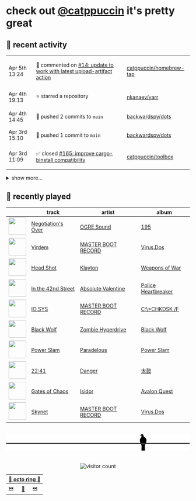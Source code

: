 # check out [@catppuccin](https://github.com/catppuccin) it's pretty great

## 📅 recent activity

<!-- SCRIPT:REPLACE:GITHUB -->
<table>
<tbody>
<tr>
<td><span title='2024-04-05T13:24:03+00:00'>Apr 5th 13:24</span></td>
<td>

💬 commented on [#14: update to work with latest upload-artifact action](https://github.com/catppuccin/homebrew-tap/issues/14)

</td>
<td>

[catppuccin/homebrew-tap](https://github.com/catppuccin/homebrew-tap)

</td>
</tr>
<tr>
<td><span title='2024-04-04T19:13:42+00:00'>Apr 4th 19:13</span></td>
<td>

⭐ starred a repository

</td>
<td>

[nkanaev/yarr](https://github.com/nkanaev/yarr)

</td>
</tr>
<tr>
<td><span title='2024-04-04T14:45:54+00:00'>Apr 4th 14:45</span></td>
<td>

🚢 pushed 2 commits to `main`

</td>
<td>

[backwardspy/dots](https://github.com/backwardspy/dots)

</td>
</tr>
<tr>
<td><span title='2024-04-03T15:10:19+00:00'>Apr 3rd 15:10</span></td>
<td>

🚢 pushed 1 commit to `main`

</td>
<td>

[backwardspy/dots](https://github.com/backwardspy/dots)

</td>
</tr>
<tr>
<td><span title='2024-04-03T11:09:12+00:00'>Apr 3rd 11:09</span></td>
<td>

✅ closed [#165: improve cargo-binstall compatibility](https://github.com/catppuccin/toolbox/issues/165)

</td>
<td>

[catppuccin/toolbox](https://github.com/catppuccin/toolbox)

</td>
</tr>
</tbody>
</table>

<details>
<summary>show more...</summary>
<table>
<tbody>
<tr>
<td><span title='2024-04-03T11:09:12+00:00'>Apr 3rd 11:09</span></td>
<td>

🚢 pushed 1 commit to `main`

</td>
<td>

[catppuccin/toolbox](https://github.com/catppuccin/toolbox)

</td>
</tr>
<tr>
<td><span title='2024-04-03T11:09:11+00:00'>Apr 3rd 11:09</span></td>
<td>

🎉 closed [#173: feat: binstall support](https://github.com/catppuccin/toolbox/pull/173)

</td>
<td>

[catppuccin/toolbox](https://github.com/catppuccin/toolbox)

</td>
</tr>
<tr>
<td><span title='2024-04-03T08:33:53+00:00'>Apr 3rd 08:33</span></td>
<td>

💬 commented on [#2003: Squirrel](https://github.com/catppuccin/catppuccin/issues/2003)

</td>
<td>

[catppuccin/catppuccin](https://github.com/catppuccin/catppuccin)

</td>
</tr>
<tr>
<td><span title='2024-04-02T21:43:52+00:00'>Apr 2nd 21:43</span></td>
<td>

🚢 pushed 1 commit to `fix/multi-file-single-other`

</td>
<td>

[catppuccin/toolbox](https://github.com/catppuccin/toolbox)

</td>
</tr>
<tr>
<td><span title='2024-04-02T21:43:25+00:00'>Apr 2nd 21:43</span></td>
<td>

🚀 opened [#171: feat: allow overrides of any matrix iterable](https://github.com/catppuccin/toolbox/pull/171)

</td>
<td>

[catppuccin/toolbox](https://github.com/catppuccin/toolbox)

</td>
</tr>
<tr>
<td><span title='2024-04-02T19:12:45+00:00'>Apr 2nd 19:12</span></td>
<td>

🚀 opened [#15: whiskers 2.0.2](https://github.com/catppuccin/homebrew-tap/pull/15)

</td>
<td>

[catppuccin/homebrew-tap](https://github.com/catppuccin/homebrew-tap)

</td>
</tr>
<tr>
<td><span title='2024-04-02T19:10:04+00:00'>Apr 2nd 19:10</span></td>
<td>

🚢 pushed 1 commit to `main`

</td>
<td>

[catppuccin/toolbox](https://github.com/catppuccin/toolbox)

</td>
</tr>
<tr>
<td><span title='2024-04-02T19:10:03+00:00'>Apr 2nd 19:10</span></td>
<td>

🎉 closed [#170: chore: release main](https://github.com/catppuccin/toolbox/pull/170)

</td>
<td>

[catppuccin/toolbox](https://github.com/catppuccin/toolbox)

</td>
</tr>
<tr>
<td><span title='2024-04-02T19:09:06+00:00'>Apr 2nd 19:09</span></td>
<td>

✅ closed [#168: Support multi-flavour mode with matrix generation](https://github.com/catppuccin/toolbox/issues/168)

</td>
<td>

[catppuccin/toolbox](https://github.com/catppuccin/toolbox)

</td>
</tr>
<tr>
<td><span title='2024-04-02T19:09:06+00:00'>Apr 2nd 19:09</span></td>
<td>

🚢 pushed 1 commit to `main`

</td>
<td>

[catppuccin/toolbox](https://github.com/catppuccin/toolbox)

</td>
</tr>
<tr>
<td><span title='2024-04-02T19:09:05+00:00'>Apr 2nd 19:09</span></td>
<td>

🎉 closed [#169: fix: put flavors/flavor into context even when matrix is used](https://github.com/catppuccin/toolbox/pull/169)

</td>
<td>

[catppuccin/toolbox](https://github.com/catppuccin/toolbox)

</td>
</tr>
<tr>
<td><span title='2024-04-02T18:59:39+00:00'>Apr 2nd 18:59</span></td>
<td>

🚀 opened [#169: fix: put flavors/flavor into context even when matrix is used](https://github.com/catppuccin/toolbox/pull/169)

</td>
<td>

[catppuccin/toolbox](https://github.com/catppuccin/toolbox)

</td>
</tr>
<tr>
<td><span title='2024-04-02T08:25:48+00:00'>Apr 2nd 08:25</span></td>
<td>

💬 commented on [#2092: Lite XL](https://github.com/catppuccin/catppuccin/issues/2092)

</td>
<td>

[catppuccin/catppuccin](https://github.com/catppuccin/catppuccin)

</td>
</tr>
<tr>
<td><span title='2024-04-02T08:25:47+00:00'>Apr 2nd 08:25</span></td>
<td>

✅ closed [#2092: Lite XL](https://github.com/catppuccin/catppuccin/issues/2092)

</td>
<td>

[catppuccin/catppuccin](https://github.com/catppuccin/catppuccin)

</td>
</tr>
<tr>
<td><span title='2024-04-01T18:44:58+00:00'>Apr 1st 18:44</span></td>
<td>

💬 commented on [#2347: docs: add catppuccin/fr33zmenu (#2276)](https://github.com/catppuccin/catppuccin/pull/2347)

</td>
<td>

[catppuccin/catppuccin](https://github.com/catppuccin/catppuccin)

</td>
</tr>
</tbody>
</table>
</details>
<!-- SCRIPT:REPLACE:GITHUB -->

## 🎵 recently played

<!-- SCRIPT:REPLACE:SPOTIFY -->
| | track | artist | album |
| - | - | - | - |
| <img src="https://i.scdn.co/image/ab67616d000048511ae1f9dc8ac35dfe373bb080" width="48" height="48"> | [Negotiation's Over](https://open.spotify.com/track/19Oy2pBYfpz7OhraQQgUn8) | [OGRE Sound](https://open.spotify.com/artist/1cSXroP62yDewheYORCPoj) | [195](https://open.spotify.com/track/19Oy2pBYfpz7OhraQQgUn8) |
| <img src="https://i.scdn.co/image/ab67616d000048519d8487ecb691594f606b2ac2" width="48" height="48"> | [Virdem](https://open.spotify.com/track/2Siu6od8M6gbjRlNbQkRVM) | [MASTER BOOT RECORD](https://open.spotify.com/artist/77s5NAGQbxu8oLstaqSwHE) | [Virus.Dos](https://open.spotify.com/track/2Siu6od8M6gbjRlNbQkRVM) |
| <img src="https://i.scdn.co/image/ab67616d00004851872395584ac25c91ffae50fd" width="48" height="48"> | [Head Shot](https://open.spotify.com/track/2ejS1kysr5TPQNGSOgzkdA) | [Klayton](https://open.spotify.com/artist/2oeTR8PtEB9NV4jicZXRt3) | [Weapons of War](https://open.spotify.com/track/2ejS1kysr5TPQNGSOgzkdA) |
| <img src="https://i.scdn.co/image/ab67616d000048519db06862887c5d3affff9c7c" width="48" height="48"> | [In the 42nd Street](https://open.spotify.com/track/06ANCcAnZnK0x1KGmodioE) | [Absolute Valentine](https://open.spotify.com/artist/0ntJWEv4bwPUp16SabEbKM) | [Police Heartbreaker](https://open.spotify.com/track/06ANCcAnZnK0x1KGmodioE) |
| <img src="https://i.scdn.co/image/ab67616d0000485119ca2da1fcec44b49417a717" width="48" height="48"> | [IO.SYS](https://open.spotify.com/track/5W2Zu0Gm5mwrWddHfKJ2fL) | [MASTER BOOT RECORD](https://open.spotify.com/artist/77s5NAGQbxu8oLstaqSwHE) | [C​:\​​>CHKDSK /F](https://open.spotify.com/track/5W2Zu0Gm5mwrWddHfKJ2fL) |
| <img src="https://i.scdn.co/image/ab67616d00004851e13a01d7405df66c9954418b" width="48" height="48"> | [Black Wolf](https://open.spotify.com/track/2WnE4HZJq9r9xGCfaMVfsR) | [Zombie Hyperdrive](https://open.spotify.com/artist/72naL8vQVNsx85zPLuTSWf) | [Black Wolf](https://open.spotify.com/track/2WnE4HZJq9r9xGCfaMVfsR) |
| <img src="https://i.scdn.co/image/ab67616d0000485166e9ea70c79818cb2898e625" width="48" height="48"> | [Power Slam](https://open.spotify.com/track/04mkzqZkdnEn3phQ1IqTcJ) | [Paradelous](https://open.spotify.com/artist/4uIPc8MQ9X9Uz5cOi2piqw) | [Power Slam](https://open.spotify.com/track/04mkzqZkdnEn3phQ1IqTcJ) |
| <img src="https://i.scdn.co/image/ab67616d00004851d8486d6ca2ea80e7897ea042" width="48" height="48"> | [22:41](https://open.spotify.com/track/1wvwpqp33lJ90fMOZ9odG3) | [Danger](https://open.spotify.com/artist/2o3U0ld93tHYowkoari4Vi) | [太鼓](https://open.spotify.com/track/1wvwpqp33lJ90fMOZ9odG3) |
| <img src="https://i.scdn.co/image/ab67616d00004851110bfb53d0ac18242cab273a" width="48" height="48"> | [Gates of Chaos](https://open.spotify.com/track/6D0MKBl6c8gXDSvPn0Zvh9) | [Isidor](https://open.spotify.com/artist/3L4QXzIJxQBJvyaPo5CL3m) | [Avalon Quest](https://open.spotify.com/track/6D0MKBl6c8gXDSvPn0Zvh9) |
| <img src="https://i.scdn.co/image/ab67616d000048519d8487ecb691594f606b2ac2" width="48" height="48"> | [Skynet](https://open.spotify.com/track/5ms8IkagrFWObtzSOahVrx) | [MASTER BOOT RECORD](https://open.spotify.com/artist/77s5NAGQbxu8oLstaqSwHE) | [Virus.Dos](https://open.spotify.com/track/5ms8IkagrFWObtzSOahVrx) |

<!-- SCRIPT:REPLACE:SPOTIFY -->

<br>

<div align="center">

<picture>
    <source media="(prefers-color-scheme: light)" srcset="assets/pigeon-light.svg">
    <source media="(prefers-color-scheme: dark)" srcset="assets/pigeon-dark.svg">
    <img alt="pigeon sitting on a wire" src="assets/pigeon-light.svg">
</picture>

<br>
<br>

![visitor count](https://profile-counter.glitch.me/backwardspy/count.svg)

<table>
    <thead>
        <th colspan="3"><a href="https://octo-ring.com">🐙 octo ring 🐙</a></th>
    </thead>
    <tbody>
        <td><a href="https://octo-ring.com/p/backwardspy/prev">⏮️</a></td>
        <td><a href="https://octo-ring.com/p/backwardspy/random">🔀</a></td>
        <td><a href="https://octo-ring.com/p/backwardspy/next">⏭️</a></td>
    </tbody>
</table>

</div>
